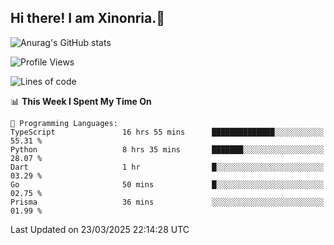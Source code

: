## Hi there! I am Xinonria.👋

![Anurag's GitHub stats](https://status-git-main-xinonrias-projects-f26540e3.vercel.app/api?username=xinonria&hide=stars,issues)

<!--START_SECTION:waka-->
![Profile Views](http://img.shields.io/badge/Profile%20Views-0-blue)

![Lines of code](https://img.shields.io/badge/From%20Hello%20World%20I%27ve%20Written-1.9%20million%20lines%20of%20code-blue)

📊 **This Week I Spent My Time On** 

```text
💬 Programming Languages: 
TypeScript               16 hrs 55 mins      ██████████████░░░░░░░░░░░   55.31 % 
Python                   8 hrs 35 mins       ███████░░░░░░░░░░░░░░░░░░   28.07 % 
Dart                     1 hr                █░░░░░░░░░░░░░░░░░░░░░░░░   03.29 % 
Go                       50 mins             █░░░░░░░░░░░░░░░░░░░░░░░░   02.75 % 
Prisma                   36 mins             ░░░░░░░░░░░░░░░░░░░░░░░░░   01.99 % 
```


 Last Updated on 23/03/2025 22:14:28 UTC
<!--END_SECTION:waka-->

<!--
**xinonria/xinonria** is a ✨ _special_ ✨ repository because its `README.md` (this file) appears on your GitHub profile.

Here are some ideas to get you started:

- 🔭 I’m currently working on ...
- 🌱 I’m currently learning ...
- 👯 I’m looking to collaborate on ...
- 🤔 I’m looking for help with ...
- 💬 Ask me about ...
- 📫 How to reach me: ...
- 😄 Pronouns: ...
- ⚡ Fun fact: ...
-->
